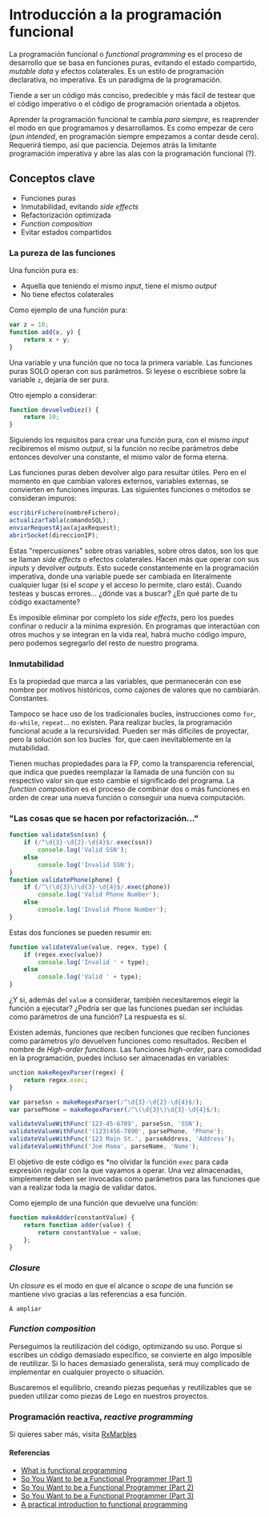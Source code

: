 # Introducción a la programación funcional

La programación funcional o _functional programming_ es el proceso de desarrollo que se basa en funciones puras, evitando el estado compartido, _mutable data_ y efectos colaterales.
Es un estilo de programación declarativa, no imperativa.
Es un paradigma de la programación.

Tiende a ser un código más conciso, predecible y más fácil de testear que el código imperativo o el código de programación orientada a objetos.

Aprender la programación funcional te cambia *para siempre*, es reaprender el modo en que programamos y desarrollamos. Es como empezar de cero (_pun intended_, en programación siempre empezamos a contar desde cero). Requerirá tiempo, así que paciencia. Dejemos atrás la limitante programación imperativa y abre las alas con la programación funcional (?).


## Conceptos clave

* Funciones puras
* Inmutabilidad, evitando _side effects_
* Refactorización optimizada
* _Function composition_
* Evitar estados compartidos

### La pureza de las funciones

Una función pura es:

* Aquella que teniendo el mismo _input_, tiene el mismo _output_
* No tiene efectos colaterales

Como ejemplo de una función pura:

```js
var z = 10;
function add(x, y) {
    return x + y;
}
```

Una variable y una función que no toca la primera variable. Las funciones puras SOLO operan con sus parámetros. Si leyese o escribiese sobre la variable `z`, dejaría de ser pura.

Otro ejemplo a considerar:

```js
function devuelveDiez() {
    return 10;
}
```

Siguiendo los requisitos para crear una función pura, con el mismo _input_ recibiremos el mismo _output_, si la función no recibe parámetros debe entonces devolver una constante, el mismo valor de forma eterna.

Las funciones puras deben devolver algo para resultar útiles. Pero en el momento en que cambian valores externos, variables externas, se convierten en funciones impuras. Las siguientes funciones o métodos se consideran impuros:

```js
escribirFichero(nombreFichero);
actualizarTabla(comandoSQL);
enviarRequestAjax(ajaxRequest);
abrirSocket(direccionIP);
```

Estas "repercusiones" sobre otras variables, sobre otros datos, son los que se llaman _side effects_ o efectos colaterales. Hacen más que operar con sus _inputs_ y devolver _outputs_. Esto sucede constantemente en la programación imperativa, donde una variable puede ser cambiada en literalmente cualquier lugar (si el _scope_ y el acceso lo permite, claro está). Cuando testeas y buscas errores... ¿dónde vas a buscar? ¿En qué parte de tu código exactamente?

Es imposible eliminar por completo los _side effects_, pero los puedes confinar o reducir a la mínima expresión. En programas que interactúan con otros muchos y se integran en la vida real, habrá mucho código impuro, pero podemos segregarlo del resto de nuestro programa.

### Inmutabilidad

Es la propiedad que marca a las variables, que permanecerán con ese nombre por motivos históricos, como cajones de valores que no cambiarán. Constantes.

Tampoco se hace uso de los tradicionales bucles, instrucciones como `for`, `do-while`, `repeat`... no existen. Para realizar bucles, la programación funcional acude a la recursividad. Pueden ser más difíciles de proyectar, pero la solución son los bucles `for, que caen inevitablemente en la mutabilidad.

Tienen muchas propiedades para la FP, como la transparencia referencial, que indica que puedes reemplazar la llamada de una función con su respectivo valor sin que esto cambie el significado del programa.
La _function composition_ es el proceso de combinar dos o más funciones en orden de crear una nueva función o conseguir una nueva computación.

### "Las cosas que se hacen por refactorización..."

```js
function validateSsn(ssn) {
    if (/^\d{3}-\d{2}-\d{4}$/.exec(ssn))
        console.log('Valid SSN');
    else
        console.log('Invalid SSN');
}
function validatePhone(phone) {
    if (/^\(\d{3}\)\d{3}-\d{4}$/.exec(phone))
        console.log('Valid Phone Number');
    else
        console.log('Invalid Phone Number');
}
```

Estas dos funciones se pueden resumir en:

```js
function validateValue(value, regex, type) {
    if (regex.exec(value))
        console.log('Invalid ' + type);
    else
        console.log('Valid ' + type);
}
```

¿Y si, además del `value` a considerar, también necesitaremos elegir la función a ejecutar? ¿Podría ser que las funciones puedan ser incluidas como parámetros de una función? La respuesta es sí.

Existen además, funciones que reciben funciones que reciben funciones como parámetros y/o devuelven funciones como resultados. Reciben el nombre de _High-order functions_. Las funciones _high-order_, para comodidad en la programación, puedes incluso ser almacenadas en variables:

```js
unction makeRegexParser(regex) {
    return regex.exec;
}

var parseSsn = makeRegexParser(/^\d{3}-\d{2}-\d{4}$/);
var parsePhone = makeRegexParser(/^\(\d{3}\)\d{3}-\d{4}$/);

validateValueWithFunc('123-45-6789', parseSsn, 'SSN');
validateValueWithFunc('(123)456-7890', parsePhone, 'Phone');
validateValueWithFunc('123 Main St.', parseAddress, 'Address');
validateValueWithFunc('Joe Mama', parseName, 'Name');
```

El objetivo de este código es *no olvidar la función `exec` para cada expresión regular con la que vayamos a operar. Una vez almacenadas, simplemente deben ser invocadas como parámetros para las funciones que van a realizar toda la magia de validar datos.

Como ejemplo de una función que devuelve una función:

```js
function makeAdder(constantValue) {
    return function adder(value) {
        return constantValue + value;
    };
}
```

### _Closure_

Un _closure_ es el modo en que el alcance o _scope_ de una función se mantiene vivo gracias a las referencias a esa función.

`A ampliar`

### _Function composition_

Perseguimos la reutilización del código, optimizando su uso. Porque si escribes un código demasiado específico, se convierte en algo imposible de reutilizar. Si lo haces demasiado generalista, será muy complicado de implementar en cualquier proyecto o situación.

Buscaremos el equilibrio, creando piezas pequeñas y reutilizables que se pueden utilizar como piezas de Lego en nuestros proyectos.

### Programación reactiva, _reactive programming_

Si quieres saber más, visita [RxMarbles](http://rxmarbles.com/)

#### Referencias

* [What is functional programming](https://medium.com/javascript-scene/master-the-javascript-interview-what-is-functional-programming-7f218c68b3a0)
* [So You Want to be a Functional Programmer (Part 1)](https://medium.com/@cscalfani/so-you-want-to-be-a-functional-programmer-part-1-1f15e387e536)
* [So You Want to be a Functional Programmer (Part 2)](https://medium.com/@cscalfani/so-you-want-to-be-a-functional-programmer-part-2-7005682cec4a)
* [So You Want to be a Functional Programmer (Part 3)](https://medium.com/@cscalfani/so-you-want-to-be-a-functional-programmer-part-3-1b0fd14eb1a7)
* [A practical introduction to functional programming](https://maryrosecook.com/blog/post/a-practical-introduction-to-functional-programming)
